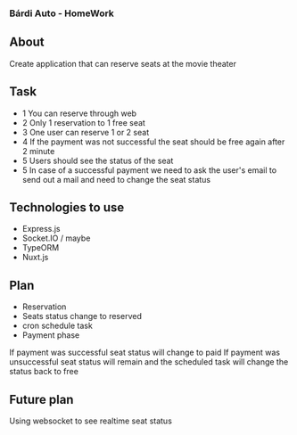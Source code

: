 ### Bárdi Auto - HomeWork

## About

Create application that can reserve seats at the movie theater

## Task

* 1 You can reserve through web
* 2 Only 1 reservation to 1 free seat
* 3 One user can reserve 1 or 2 seat
* 4 If the payment was not successful the seat should be free again after 2 minute
* 5 Users should see the status of the seat
* 5 In case of a successful payment we need to ask the user's email to send out a mail and need to change the seat status

## Technologies to use

* Express.js
* Socket.IO / maybe
* TypeORM
* Nuxt.js

## Plan

* Reservation
* Seats status change to reserved
* cron schedule task
* Payment phase

If payment was successful seat status will change to paid
If payment was unsuccessful seat status will remain and the scheduled task will change the status back to free

## Future plan 

Using websocket to see realtime seat status

